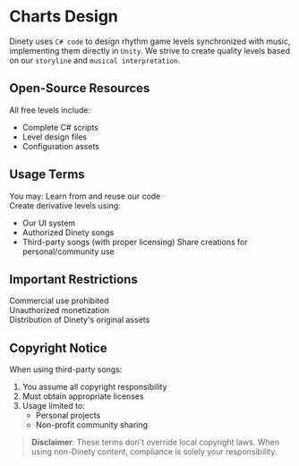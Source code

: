 # Charts Design

Dinety uses `C# code` to design rhythm game levels synchronized with music, implementing them directly in `Unity`. We strive to create quality levels based on our `storyline` and `musical interpretation`. 

## Open-Source Resources
All free levels include:
- Complete C# scripts 
- Level design files
- Configuration assets

## Usage Terms
You may:
Learn from and reuse our code  
Create derivative levels using:
   - Our UI system
   - Authorized Dinety songs
   - Third-party songs (with proper licensing)
Share creations for personal/community use

## Important Restrictions
Commercial use prohibited  
Unauthorized monetization  
Distribution of Dinety's original assets

## Copyright Notice
When using third-party songs:
1. You assume all copyright responsibility  
2. Must obtain appropriate licenses  
3. Usage limited to:
   - Personal projects
   - Non-profit community sharing

> **Disclaimer**: These terms don't override local copyright laws. When using non-Dinety content, compliance is solely your responsibility.
